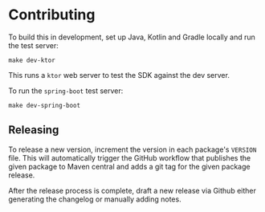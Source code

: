 # Contributing

To build this in development, set up Java, Kotlin and Gradle locally and run the test server:

```
make dev-ktor
```

This runs a `ktor` web server to test the SDK against the dev server.

To run the `spring-boot` test server:

```
make dev-spring-boot
```

## Releasing

To release a new version, increment the version in each package's `VERSION` file. This will automatically trigger the GitHub workflow that publishes the given package to Maven central and adds a git tag for the given package release.

After the release process is complete, draft a new release via Github either generating the changelog or manually adding notes.

